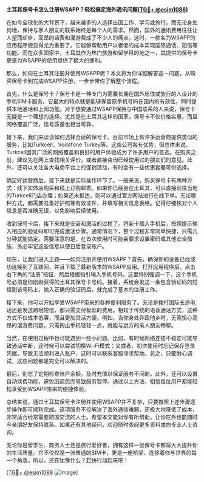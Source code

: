 **土耳其保号卡怎么注册WSAPP？轻松搞定海外通讯问题[[TG💪+ @esim1088](https://t.me/s/esim1088)]**

在如今全球化的大背景下，越来越多的人选择出国工作、学习或旅行。而无论身处何地，保持与家人朋友的联系始终是每个人的需求。然而，国外的通讯费用往往让人望而却步，高昂的话费和漫游费成了不少人的痛点。这时，一款名为WSAPP的应用程序便显得尤为重要了。它能够帮助用户以极低的成本实现国际通话、短信等功能。而在众多国家中，土耳其作为热门旅游和留学目的地之一，其提供的保号卡更是为WSAPP的使用提供了极大的便利。

那么，如何在土耳其注册并使用WSAPP呢？本文将为你详细解答这一问题，从购买保号卡到完成WSAPP注册，一步步带你了解整个流程。

首先，什么是保号卡？保号卡是一种专门为需要长期在国外居住或旅行的人设计的手机SIM卡服务。它最大的特点就是能够保留原手机号码在国内的有效性，同时提供本地通话和上网功能。对于想要通过WSAPP保持与中国联系的人来说，保号卡无疑是一个理想的选择。尤其是在土耳其这样的国家，保号卡不仅价格实惠，而且网络覆盖广泛，信号质量也相当可靠。

接下来，我们来谈谈如何选择合适的保号卡。目前市场上有许多运营商提供类似的服务，比如Turkcell、Vodafone Turkey等。这些公司各有优势，但总体来说，Turkcell因其广泛的网络覆盖和良好的用户体验成为了许多用户的首选。在购买之前，建议先在网上查找相关评价，或者直接咨询已经使用过的朋友们的意见。此外，还可以关注各大电商平台上的促销活动，有时会有一些优惠套餐可供选择。

确定好运营商后，接下来就是实际操作环节了。一般来说，购买保号卡有两种方式：线下实体店购买和线上订购邮寄。如果你已经身在土耳其，可以直接前往当地的Turkcell门店办理；如果还未抵达，则可以通过官方网站进行在线下单。无论哪种方式，都需要准备好护照等有效证件，并填写相关信息表格。记得仔细核对个人信息是否准确无误，以免影响后续使用。

收到保号卡后，接下来就是安装和激活的过程了。将新卡插入手机后，按照提示输入相应的验证码即可完成激活步骤。通常情况下，整个过程非常简单快捷，只需几分钟就能搞定。需要注意的是，在首次使用时可能会要求设置密码或其他安全措施，务必牢记这些信息以便日后登录账户。

现在，让我们进入正题——如何注册并使用WSAPP？首先，确保你的设备已经成功连接到了互联网，并且下载了最新版本的WSAPP应用。打开应用程序后，点击右下角的“注册”按钮，然后根据指引输入手机号码。这里特别强调一下，这个手机号必须是你刚刚获得的土耳其保号卡号码。接着，系统会发送一条包含验证码的短信到该号码上，输入正确的验证码后，就完成了基本的注册工作。

接下来，你可以开始享受WSAPP带来的各种便利服务了。无论是拨打国际长途电话还是发送跨境短信，都只需支付极低的费用。相较于传统的语音通话方式，这种方式不仅成本低廉，而且更加灵活方便。例如，当你身处异国他乡时，无需担心高昂的漫游费问题，只需掏出手机轻轻一点，就能与远方的亲人朋友畅聊。

当然，在使用过程中也可能遇到一些小问题。比如，有时候网络连接不稳定可能导致通话中断，这时候可以尝试切换Wi-Fi模式；又或者，初次使用时忘记保存登录凭据，导致无法顺利进入账户，这时可以联系客服寻求帮助。总之，只要耐心调试，这些问题都是完全可以解决的。

最后，别忘了定期检查账户余额，及时充值以保证服务不间断。此外，还可以设置自动续费功能，避免因疏忽而导致服务暂停。通过以上方法，相信每位用户都能轻松享受到WSAPP带来的便捷体验。

总结来说，通过土耳其保号卡注册并使用WSAPP并不复杂，只要按照上述步骤逐步操作即可顺利完成。这项服务不仅解决了海外通信难题，还极大地降低了成本，非常适合经常需要跨国交流的人士。希望本文能对你有所帮助，让你在外也能随时与亲朋好友保持联系。如果还有其他疑问，欢迎随时查阅更多资料或向专业人士咨询。

无论你是留学生、商务人士还是旅行爱好者，拥有这样一张保号卡都将大大提升你的生活质量。它不仅仅是一张普通的SIM卡，更是一座桥梁，连接着你与世界的每一个角落。所以，还在犹豫什么？赶快行动起来吧！

[[TG💪+ @esim1088](https://t.me/s/esim1088) ![Image](https://i.postimg.cc/4NQfJmqS/Snipaste-2025-05-13-00-14-12.png)]